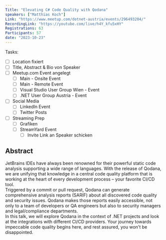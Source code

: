 ```yaml
---
Title: "Elevating C# Code Quality with Qodana"
speakers: ["Matthias Koch"]
Link: "https://www.meetup.com/dotnet-austria/events/296493204/"
RecordingLink: "https://youtube.com/live/h4Y_kfu5xHY"
Registrations: 63
Participants: 57
date: "2023-10-23"
---
```


Tasks:
- [ ] Location fixiert
- [ ] Title, Abstract & Bio von Speaker
- [ ] Meetup.com Event angelegt
	- [ ] Main - Onsite Event
	- [ ] Main - Remote Event
	- [ ] Visual Studio User Group Wien - Event
	- [ ] .NET User Group Austria - Event
- [ ] Social Media
	- [ ] LinkedIn Event
	- [ ] Twitter Posts
- [ ] Streaming Prep
	- [ ] Grafiken
	- [ ] StreamYard Event
		- [ ] Invite Link an Speaker schicken

## Abstract

JetBrains IDEs have always been renowned for their powerful static code analysis supporting a wide range of languages. With the release of Qodana, we are unifying that knowledge in a central code quality platform that is working at the heart of every development process – your favorite CI/CD tool.  
Triggered by a commit or pull request, Qodana can generate comprehensive analysis reports (SARIF) about all discovered code quality and security issues. Qodana makes those reports easily accessible, not only to a team of developers or QA engineers but also to security managers and legal/compliance departments.  
In this talk, we will explore Qodana in the context of .NET projects and look at the integrations with different CI/CD providers. Your journey towards impeccable code quality begins here, and rest assured, you won't be disappointed.

